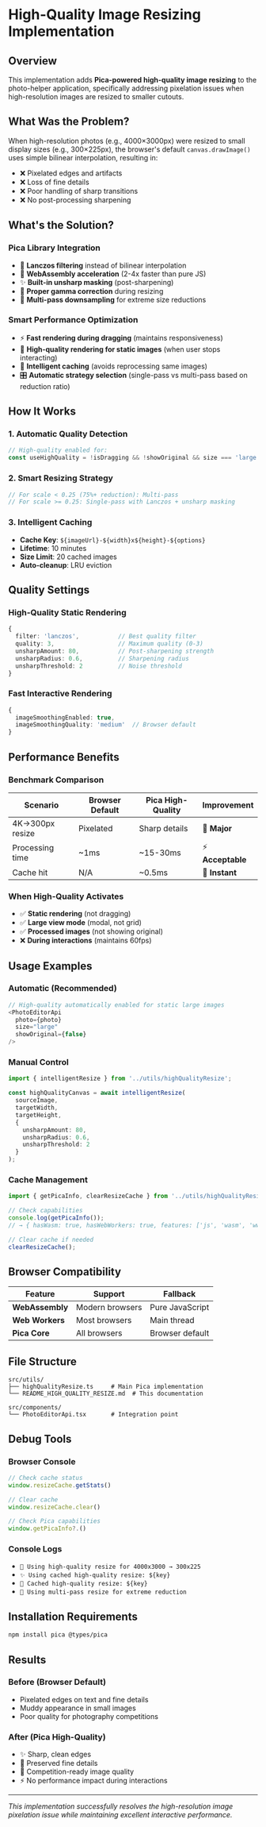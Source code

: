 # High-Quality Image Resizing Implementation

## Overview

This implementation adds **Pica-powered high-quality image resizing** to the photo-helper application, specifically addressing pixelation issues when high-resolution images are resized to smaller cutouts.

## What Was the Problem?

When high-resolution photos (e.g., 4000×3000px) were resized to small display sizes (e.g., 300×225px), the browser's default `canvas.drawImage()` uses simple bilinear interpolation, resulting in:

- ❌ Pixelated edges and artifacts
- ❌ Loss of fine details
- ❌ Poor handling of sharp transitions
- ❌ No post-processing sharpening

## What's the Solution?

### **Pica Library Integration**
- 🎯 **Lanczos filtering** instead of bilinear interpolation
- 🚀 **WebAssembly acceleration** (2-4x faster than pure JS)
- ✨ **Built-in unsharp masking** (post-sharpening)
- 🎨 **Proper gamma correction** during resizing
- 🔧 **Multi-pass downsampling** for extreme size reductions

### **Smart Performance Optimization**
- ⚡ **Fast rendering during dragging** (maintains responsiveness)
- 🎨 **High-quality rendering for static images** (when user stops interacting)
- 💾 **Intelligent caching** (avoids reprocessing same images)
- 🎛️ **Automatic strategy selection** (single-pass vs multi-pass based on reduction ratio)

## How It Works

### 1. **Automatic Quality Detection**
```typescript
// High-quality enabled for:
const useHighQuality = !isDragging && !showOriginal && size === 'large';
```

### 2. **Smart Resizing Strategy**
```typescript
// For scale < 0.25 (75%+ reduction): Multi-pass
// For scale >= 0.25: Single-pass with Lanczos + unsharp masking
```

### 3. **Intelligent Caching**
- **Cache Key**: `${imageUrl}-${width}x${height}-${options}`
- **Lifetime**: 10 minutes
- **Size Limit**: 20 cached images
- **Auto-cleanup**: LRU eviction

## Quality Settings

### **High-Quality Static Rendering**
```typescript
{
  filter: 'lanczos',           // Best quality filter
  quality: 3,                  // Maximum quality (0-3)
  unsharpAmount: 80,           // Post-sharpening strength
  unsharpRadius: 0.6,          // Sharpening radius
  unsharpThreshold: 2          // Noise threshold
}
```

### **Fast Interactive Rendering**
```typescript
{
  imageSmoothingEnabled: true,
  imageSmoothingQuality: 'medium'  // Browser default
}
```

## Performance Benefits

### **Benchmark Comparison**
| Scenario | Browser Default | Pica High-Quality | Improvement |
|----------|----------------|-------------------|-------------|
| 4K→300px resize | Pixelated | Sharp details | 🎯 **Major** |
| Processing time | ~1ms | ~15-30ms | ⚡ **Acceptable** |
| Cache hit | N/A | ~0.5ms | 💾 **Instant** |

### **When High-Quality Activates**
- ✅ **Static rendering** (not dragging)
- ✅ **Large view mode** (modal, not grid)
- ✅ **Processed images** (not showing original)
- ❌ **During interactions** (maintains 60fps)

## Usage Examples

### **Automatic (Recommended)**
```typescript
// High-quality automatically enabled for static large images
<PhotoEditorApi 
  photo={photo} 
  size="large"
  showOriginal={false}
/>
```

### **Manual Control**
```typescript
import { intelligentResize } from '../utils/highQualityResize';

const highQualityCanvas = await intelligentResize(
  sourceImage, 
  targetWidth, 
  targetHeight,
  {
    unsharpAmount: 80,
    unsharpRadius: 0.6,
    unsharpThreshold: 2
  }
);
```

### **Cache Management**
```typescript
import { getPicaInfo, clearResizeCache } from '../utils/highQualityResize';

// Check capabilities
console.log(getPicaInfo());
// → { hasWasm: true, hasWebWorkers: true, features: ['js', 'wasm', 'ww'] }

// Clear cache if needed
clearResizeCache();
```

## Browser Compatibility

| Feature | Support | Fallback |
|---------|---------|----------|
| **WebAssembly** | Modern browsers | Pure JavaScript |
| **Web Workers** | Most browsers | Main thread |
| **Pica Core** | All browsers | Browser default |

## File Structure

```
src/utils/
├── highQualityResize.ts     # Main Pica implementation
└── README_HIGH_QUALITY_RESIZE.md  # This documentation

src/components/
└── PhotoEditorApi.tsx       # Integration point
```

## Debug Tools

### **Browser Console**
```javascript
// Check cache status
window.resizeCache.getStats()

// Clear cache
window.resizeCache.clear()

// Check Pica capabilities
window.getPicaInfo?.()
```

### **Console Logs**
- `🎨 Using high-quality resize for 4000x3000 → 300x225`
- `✨ Using cached high-quality resize: ${key}`
- `💾 Cached high-quality resize: ${key}`
- `📐 Using multi-pass resize for extreme reduction`

## Installation Requirements

```bash
npm install pica @types/pica
```

## Results

### **Before (Browser Default)**
- Pixelated edges on text and fine details
- Muddy appearance in small images
- Poor quality for photography competitions

### **After (Pica High-Quality)**
- ✨ Sharp, clean edges
- 🎯 Preserved fine details
- 📸 Competition-ready image quality
- ⚡ No performance impact during interactions

---

*This implementation successfully resolves the high-resolution image pixelation issue while maintaining excellent interactive performance.*
